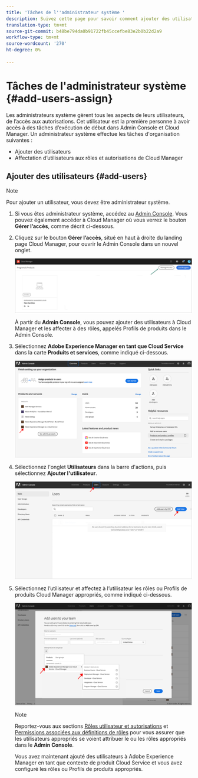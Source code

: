 ```yaml
---
title: 'Tâches de l''administrateur système '
description: Suivez cette page pour savoir comment ajouter des utilisateurs et les affecter à des rôles Cloud Manager en tant qu’administrateur système
translation-type: tm+mt
source-git-commit: b48be794da0b91722fb45ccefbe83e2b0b22d2a9
workflow-type: tm+mt
source-wordcount: '270'
ht-degree: 0%

---
```



# Tâches de l&#39;administrateur système {#add-users-assign}

Les administrateurs système gèrent tous les aspects de leurs utilisateurs, de l’accès aux autorisations. Cet utilisateur est la première personne à avoir accès à des tâches d’exécution de début dans Admin Console et Cloud Manager.
Un administrateur système effectue les tâches d&#39;organisation suivantes :

* Ajouter des utilisateurs
* Affectation d’utilisateurs aux rôles et autorisations de Cloud Manager

## Ajouter des utilisateurs {#add-users}

>[!NOTE]
>Pour ajouter un utilisateur, vous devez être administrateur système.

1. Si vous êtes administrateur système, accédez au [Admin Console](https://adminconsole.adobe.com). Vous pouvez également accéder à Cloud Manager où vous verrez le bouton **Gérer l’accès**, comme décrit ci-dessous.

1. Cliquez sur le bouton **Gérer l’accès**, situé en haut à droite du landing page Cloud Manager, pour ouvrir le Admin Console dans un nouvel onglet.

   ![](/help/onboarding/getting-access-to-aem-in-cloud/assets/sys-admin5.png)

   À partir du **Admin Console**, vous pouvez ajouter des utilisateurs à Cloud Manager et les affecter à des rôles, appelés Profils de produits dans le Admin Console.

1. Sélectionnez **Adobe Experience Manager en tant que Cloud Service** dans la carte **Produits et services**, comme indiqué ci-dessous.

   ![](/help/onboarding/what-is-required/assets/admin-console-1.png)

1. Sélectionnez l&#39;onglet **Utilisateurs** dans la barre d&#39;actions, puis sélectionnez **Ajouter l&#39;utilisateur**.

   ![](/help/onboarding/what-is-required/assets/admin-console-2.png)

1. Sélectionnez l’utilisateur et affectez à l’utilisateur les rôles ou Profils de produits Cloud Manager appropriés, comme indiqué ci-dessous.

   ![](/help/onboarding/what-is-required/assets/admin-console-3.png)

   >[!NOTE]
   >Reportez-vous aux sections [Rôles utilisateur et autorisations](#user-roles) et [Permissions associées aux définitions de rôles](#permissions) pour vous assurer que les utilisateurs appropriés se voient attribuer le ou les rôles appropriés dans le **Admin Console**.

   Vous avez maintenant ajouté des utilisateurs à Adobe Experience Manager en tant que contexte de produit Cloud Service et vous avez configuré les rôles ou Profils de produits appropriés.

